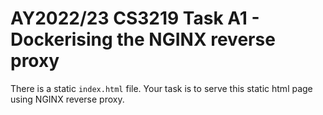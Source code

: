 # AY2022/23 CS3219 Task A1 - Dockerising the NGINX reverse proxy

There is a static `index.html` file. Your task is to serve this static html page using NGINX reverse proxy.